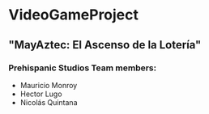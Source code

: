 # VideoGameProject
## "MayAztec: El Ascenso de la Lotería"
### Prehispanic Studios Team members: 
- Mauricio Monroy
- Hector Lugo
- Nicolás Quintana
